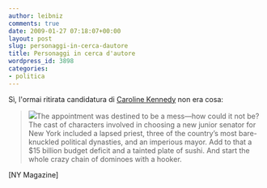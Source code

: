 ```yaml
---
author: leibniz
comments: true
date: 2009-01-27 07:18:07+00:00
layout: post
slug: personaggi-in-cerca-dautore
title: Personaggi in cerca d'autore
wordpress_id: 3898
categories:
- politica
---
```


Sì, l'ormai ritirata candidatura di [Caroline Kennedy](http://nymag.com/news/politics/53618/) non era cosa:


> ![](http://images.nymag.com/current_issue.jpg)The appointment was destined to be a mess—how could it not be? The cast of characters involved in choosing a new junior senator for New York included a lapsed priest, three of the country’s most bare-knuckled political dynasties, and an imperious mayor. Add to that a $15 billion budget deficit and a tainted plate of sushi. And start the whole crazy chain of dominoes with a hooker.


[NY Magazine]
